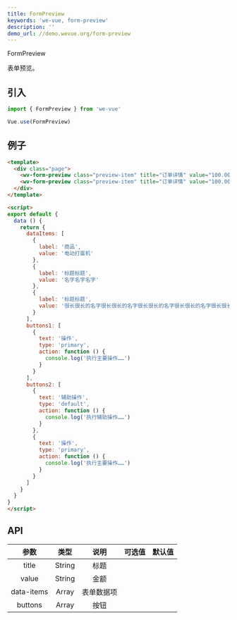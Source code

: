 ```yaml
---
title: FormPreview
keywords: 'we-vue, form-preview'
description: ''
demo_url: //demo.wevue.org/form-preview
---
```


FormPreview

表单预览。

## 引入

```js
import { FormPreview } from 'we-vue'

Vue.use(FormPreview)
```

## 例子

```html
<template>
  <div class="page">
    <wv-form-preview class="preview-item" title="订单详情" value="100.00" :dataItems="dataItems" :buttons="buttons1"/>
    <wv-form-preview class="preview-item" title="订单详情" value="100.00" :dataItems="dataItems" :buttons="buttons2"/>
  </div>
</template>

<script>
export default {
  data () {
    return {
      dataItems: [
        {
          label: '商品',
          value: '电动打蛋机'
        },
        {
          label: '标题标题',
          value: '名字名字名字'
        },
        {
          label: '标题标题',
          value: '很长很长的名字很长很长的名字很长很长的名字很长很长的名字很长很长的名字'
        }
      ],
      buttons1: [
        {
          text: '操作',
          type: 'primary',
          action: function () {
            console.log('执行主要操作……')
          }
        }
      ],
      buttons2: [
        {
          text: '辅助操作',
          type: 'default',
          action: function () {
            console.log('执行辅助操作……')
          }
        },
        {
          text: '操作',
          type: 'primary',
          action: function () {
            console.log('执行主要操作……')
          }
        }
      ]
    }
  }
}
</script>
```

## API

|   参数   |   类型    |   说明   | 可选值  |  默认值  |
| :----: | :-----: | :----: | :--: | :---: |
| title  | String  |  标题   |      |   |
| value  | String  |  金额   |      |   |
| data-items  | Array  |  表单数据项   |      |   |
| buttons  | Array  |  按钮   |      |   |
